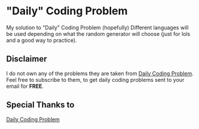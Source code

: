 # "Daily" Coding Problem

My solution to "Daily" Coding Problem (hopefully)
Different languages will be used depending on what the random generator will choose (just for lols and a good way to practice).


## Disclaimer

I do not own any of the problems they are taken from [Daily Coding Problem](https://www.dailycodingproblem.com). Feel free to subscribe to them, to get daily coding problems sent to your email for **FREE**.


## Special Thanks to
[Daily Coding Problem](https://www.dailycodingproblem.com)
